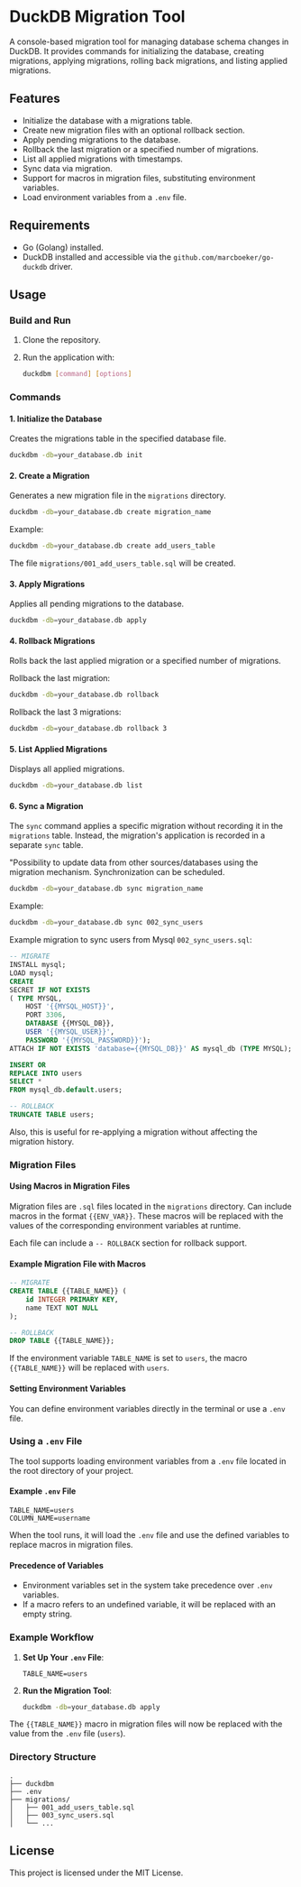 
# DuckDB Migration Tool

A console-based migration tool for managing database schema changes in DuckDB. 
It provides commands for initializing the database, creating migrations, applying migrations, 
rolling back migrations, and listing applied migrations.

## Features

- Initialize the database with a migrations table.
- Create new migration files with an optional rollback section.
- Apply pending migrations to the database.
- Rollback the last migration or a specified number of migrations.
- List all applied migrations with timestamps.
- Sync data via migration. 
- Support for macros in migration files, substituting environment variables.
- Load environment variables from a `.env` file.

## Requirements

- Go (Golang) installed.
- DuckDB installed and accessible via the `github.com/marcboeker/go-duckdb` driver.

## Usage

### Build and Run

1. Clone the repository.
2. Run the application with:

   ```bash
   duckdbm [command] [options]
   ```

### Commands

#### 1. Initialize the Database
Creates the migrations table in the specified database file.

```bash
duckdbm -db=your_database.db init
```

#### 2. Create a Migration
Generates a new migration file in the `migrations` directory.

```bash
duckdbm -db=your_database.db create migration_name
```

Example:
```bash
duckdbm -db=your_database.db create add_users_table
```

The file `migrations/001_add_users_table.sql` will be created.

#### 3. Apply Migrations
Applies all pending migrations to the database.

```bash
duckdbm -db=your_database.db apply
```

#### 4. Rollback Migrations
Rolls back the last applied migration or a specified number of migrations.

Rollback the last migration:
```bash
duckdbm -db=your_database.db rollback
```

Rollback the last 3 migrations:
```bash
duckdbm -db=your_database.db rollback 3
```

#### 5. List Applied Migrations
Displays all applied migrations.

```bash
duckdbm -db=your_database.db list
```

#### 6. Sync a Migration

The `sync` command applies a specific migration without recording it in the `migrations` table. Instead, the migration's application is recorded in a separate `sync` table.

"Possibility to update data from other sources/databases using the migration mechanism. Synchronization can be scheduled.

```bash
duckdbm -db=your_database.db sync migration_name
```

Example:
```bash
duckdbm -db=your_database.db sync 002_sync_users
```

Example migration to sync users from Mysql `002_sync_users.sql`:
```sql
-- MIGRATE
INSTALL mysql;
LOAD mysql;
CREATE
SECRET IF NOT EXISTS
( TYPE MYSQL,
    HOST '{{MYSQL_HOST}}',
    PORT 3306,
    DATABASE {{MYSQL_DB}},
    USER '{{MYSQL_USER}}',
    PASSWORD '{{MYSQL_PASSWORD}}');
ATTACH IF NOT EXISTS 'database={{MYSQL_DB}}' AS mysql_db (TYPE MYSQL);

INSERT OR
REPLACE INTO users
SELECT *
FROM mysql_db.default.users;

-- ROLLBACK
TRUNCATE TABLE users;
```

Also, this is useful for re-applying a migration without affecting the migration history.

### Migration Files
#### Using Macros in Migration Files

Migration files are `.sql` files located in the `migrations` directory. Can include macros in the format `{{ENV_VAR}}`.
These macros will be replaced with the values of the corresponding environment variables at runtime.

Each file can include a `-- ROLLBACK` section for rollback support.

#### Example Migration File with Macros

```sql
-- MIGRATE
CREATE TABLE {{TABLE_NAME}} (
    id INTEGER PRIMARY KEY,
    name TEXT NOT NULL
);

-- ROLLBACK
DROP TABLE {{TABLE_NAME}};
```

If the environment variable `TABLE_NAME` is set to `users`, the macro `{{TABLE_NAME}}` will be replaced with `users`.

#### Setting Environment Variables

You can define environment variables directly in the terminal or use a `.env` file.

### Using a `.env` File

The tool supports loading environment variables from a `.env` file located in the root directory of your project.

#### Example `.env` File

```env
TABLE_NAME=users
COLUMN_NAME=username
```

When the tool runs, it will load the `.env` file and use the defined variables to replace macros in migration files.

#### Precedence of Variables

- Environment variables set in the system take precedence over `.env` variables.
- If a macro refers to an undefined variable, it will be replaced with an empty string.

### Example Workflow

1. **Set Up Your `.env` File**:
   ```env
   TABLE_NAME=users
   ```

2. **Run the Migration Tool**:
   ```bash
   duckdbm -db=your_database.db apply
   ```

The `{{TABLE_NAME}}` macro in migration files will now be replaced with the value from the `.env` file (`users`).

### Directory Structure

```
.
├── duckdbm
├── .env
├── migrations/
│   ├── 001_add_users_table.sql
│   ├── 003_sync_users.sql
│   └── ...
```

## License

This project is licensed under the MIT License.

